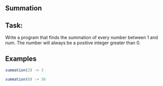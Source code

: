 ## Summation

## Task:
Write a program that finds the summation of every number between 1 and num. The number will always be a positive integer greater than 0.

## Examples

```js
summation(2) -> 3

summation(8) -> 36
```